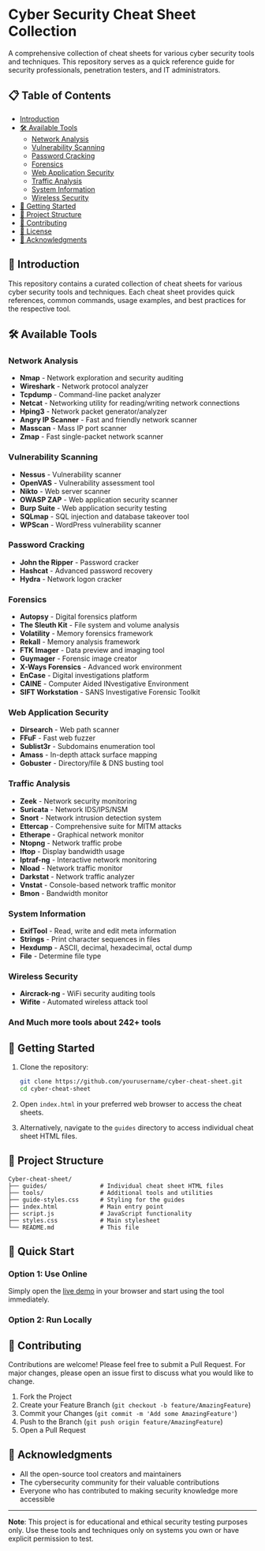 # Cyber Security Cheat Sheet Collection

A comprehensive collection of cheat sheets for various cyber security tools and techniques. This repository serves as a quick reference guide for security professionals, penetration testers, and IT administrators.

## 📋 Table of Contents

- [Introduction](#-introduction)
- [🛠️ Available Tools](#%EF%B8%8F-available-tools)
  - [Network Analysis](#network-analysis)
  - [Vulnerability Scanning](#vulnerability-scanning)
  - [Password Cracking](#password-cracking)
  - [Forensics](#forensics)
  - [Web Application Security](#web-application-security)
  - [Traffic Analysis](#traffic-analysis)
  - [System Information](#system-information)
  - [Wireless Security](#wireless-security)
- [🚀 Getting Started](#-getting-started)
- [📁 Project Structure](#-project-structure)
- [🤝 Contributing](#-contributing)
- [📜 License](#-license)
- [🙏 Acknowledgments](#-acknowledgments)

## 🌟 Introduction

This repository contains a curated collection of cheat sheets for various cyber security tools and techniques. Each cheat sheet provides quick references, common commands, usage examples, and best practices for the respective tool.

## 🛠️ Available Tools

### Network Analysis
- **Nmap** - Network exploration and security auditing
- **Wireshark** - Network protocol analyzer
- **Tcpdump** - Command-line packet analyzer
- **Netcat** - Networking utility for reading/writing network connections
- **Hping3** - Network packet generator/analyzer
- **Angry IP Scanner** - Fast and friendly network scanner
- **Masscan** - Mass IP port scanner
- **Zmap** - Fast single-packet network scanner

### Vulnerability Scanning
- **Nessus** - Vulnerability scanner
- **OpenVAS** - Vulnerability assessment tool
- **Nikto** - Web server scanner
- **OWASP ZAP** - Web application security scanner
- **Burp Suite** - Web application security testing
- **SQLmap** - SQL injection and database takeover tool
- **WPScan** - WordPress vulnerability scanner

### Password Cracking
- **John the Ripper** - Password cracker
- **Hashcat** - Advanced password recovery
- **Hydra** - Network logon cracker

### Forensics
- **Autopsy** - Digital forensics platform
- **The Sleuth Kit** - File system and volume analysis
- **Volatility** - Memory forensics framework
- **Rekall** - Memory analysis framework
- **FTK Imager** - Data preview and imaging tool
- **Guymager** - Forensic image creator
- **X-Ways Forensics** - Advanced work environment
- **EnCase** - Digital investigations platform
- **CAINE** - Computer Aided INvestigative Environment
- **SIFT Workstation** - SANS Investigative Forensic Toolkit

### Web Application Security
- **Dirsearch** - Web path scanner
- **FFuF** - Fast web fuzzer
- **Sublist3r** - Subdomains enumeration tool
- **Amass** - In-depth attack surface mapping
- **Gobuster** - Directory/file & DNS busting tool

### Traffic Analysis
- **Zeek** - Network security monitoring
- **Suricata** - Network IDS/IPS/NSM
- **Snort** - Network intrusion detection system
- **Ettercap** - Comprehensive suite for MITM attacks
- **Etherape** - Graphical network monitor
- **Ntopng** - Network traffic probe
- **Iftop** - Display bandwidth usage
- **Iptraf-ng** - Interactive network monitoring
- **Nload** - Network traffic monitor
- **Darkstat** - Network traffic analyzer
- **Vnstat** - Console-based network traffic monitor
- **Bmon** - Bandwidth monitor

### System Information
- **ExifTool** - Read, write and edit meta information
- **Strings** - Print character sequences in files
- **Hexdump** - ASCII, decimal, hexadecimal, octal dump
- **File** - Determine file type

### Wireless Security
- **Aircrack-ng** - WiFi security auditing tools
- **Wifite** - Automated wireless attack tool

### And Much more tools about 242+ tools

## 🚀 Getting Started

1. Clone the repository:
   ```bash
   git clone https://github.com/yourusername/cyber-cheat-sheet.git
   cd cyber-cheat-sheet
   ```

2. Open `index.html` in your preferred web browser to access the cheat sheets.

3. Alternatively, navigate to the `guides` directory to access individual cheat sheet HTML files.

## 📁 Project Structure

```
Cyber-cheat-sheet/
├── guides/               # Individual cheat sheet HTML files
├── tools/                # Additional tools and utilities
├── guide-styles.css      # Styling for the guides
├── index.html            # Main entry point
├── script.js             # JavaScript functionality
├── styles.css            # Main stylesheet
└── README.md             # This file
```
## 🚀 Quick Start

### Option 1: Use Online

Simply open the [live demo](https://b17br34k3r.github.io/Cyber-cheet-sheet//) in your browser and start using the tool immediately.

### Option 2: Run Locally
## 🤝 Contributing

Contributions are welcome! Please feel free to submit a Pull Request. For major changes, please open an issue first to discuss what you would like to change.

1. Fork the Project
2. Create your Feature Branch (`git checkout -b feature/AmazingFeature`)
3. Commit your Changes (`git commit -m 'Add some AmazingFeature'`)
4. Push to the Branch (`git push origin feature/AmazingFeature`)
5. Open a Pull Request

## 🙏 Acknowledgments

- All the open-source tool creators and maintainers
- The cybersecurity community for their valuable contributions
- Everyone who has contributed to making security knowledge more accessible

---

**Note**: This project is for educational and ethical security testing purposes only. Use these tools and techniques only on systems you own or have explicit permission to test.
